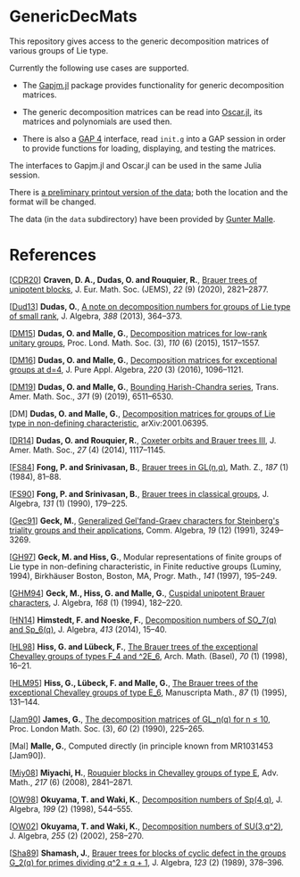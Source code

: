 # GenericDecMats

This repository gives access to the generic decomposition matrices of various groups of Lie type.

Currently the following use cases are supported.

- The [Gapjm.jl](https://github.com/jmichel7/Gapjm.jl) package provides functionality for generic decomposition matrices.

- The generic decomposition matrices can be read into [Oscar.jl](https://github.com/oscar-system/Oscar.jl), its matrices and polynomials are used then.

- There is also a [GAP 4](https://www.gap-system.org/) interface, read `init.g` into a GAP session in order to provide functions for loading, displaying, and testing the matrices.

The interfaces to Gapjm.jl and Oscar.jl can be used in the same Julia session.

There is [a preliminary printout version of the data](https://www.math.rwth-aachen.de/~Thomas.Breuer/GenericDecMats); both the location and the format will be changed.

The data (in the `data` subdirectory) have been provided by [Gunter Malle](https://www.mathematik.uni-kl.de/~malle/de/index.html).


# References

\[[CDR20](http://www.ams.org/mathscinet-getitem?mr=4127942)\] **Craven, D. A., Dudas, O. and Rouquier, R.**, [Brauer trees of unipotent blocks](https://doi.org/10.4171/jems/978), J. Eur. Math. Soc. (JEMS), *22* (9) (2020), 2821–2877.

\[[Dud13](http://www.ams.org/mathscinet-getitem?mr=3061694)\] **Dudas, O.**, [A note on decomposition numbers for groups of Lie type of small rank](https://doi.org/10.1016/j.jalgebra.2013.04.030), J. Algebra, *388* (2013), 364–373.

\[[DM15](http://www.ams.org/mathscinet-getitem?mr=3356813)\] **Dudas, O. and Malle, G.**, [Decomposition matrices for low-rank unitary groups](https://doi.org/10.1112/plms/pdv008), Proc. Lond. Math. Soc. (3), *110* (6) (2015), 1517–1557.

\[[DM16](http://www.ams.org/mathscinet-getitem?mr=3414409)\] **Dudas, O. and Malle, G.**, [Decomposition matrices for exceptional groups at d=4](https://doi.org/10.1016/j.jpaa.2015.08.009), J. Pure Appl. Algebra, *220* (3) (2016), 1096–1121.

\[[DM19](http://www.ams.org/mathscinet-getitem?mr=3937335)\] **Dudas, O. and Malle, G.**, [Bounding Harish-Chandra series](https://doi.org/10.1090/tran/7600), Trans. Amer. Math. Soc., *371* (9) (2019), 6511–6530.

\[DM\] **Dudas, O. and Malle, G.**, [Decomposition matrices for groups of Lie type in non-defining characteristic](https://arxiv.org/abs/2001.06395), arXiv:2001.06395.

\[[DR14](http://www.ams.org/mathscinet-getitem?mr=3230819)\] **Dudas, O. and Rouquier, R.**, [Coxeter orbits and Brauer trees III](https://doi.org/10.1090/S0894-0347-2014-00791-8), J. Amer. Math. Soc., *27* (4) (2014), 1117–1145.

\[[FS84](http://www.ams.org/mathscinet-getitem?mr=753422)\] **Fong, P. and Srinivasan, B.**, [Brauer trees in GL(n,q)](https://doi.org/10.1007/BF01163168), Math. Z., *187* (1) (1984), 81–88.

\[[FS90](http://www.ams.org/mathscinet-getitem?mr=1055005)\] **Fong, P. and Srinivasan, B.**, [Brauer trees in classical groups](https://doi.org/10.1016/0021-8693(90)90172-K), J. Algebra, *131* (1) (1990), 179–225.

\[[Gec91](http://www.ams.org/mathscinet-getitem?mr=1135627)\] **Geck, M.**, [Generalized Gelʹfand-Graev characters for Steinberg's triality groups and their applications](https://doi.org/10.1080/00927879108824318), Comm. Algebra, *19* (12) (1991), 3249–3269.

\[[GH97](http://www.ams.org/mathscinet-getitem?mr=1429874)\] **Geck, M. and Hiss, G.**, Modular representations of finite groups of Lie type in non-defining characteristic, in Finite reductive groups (Luminy, 1994), Birkhäuser Boston, Boston, MA, Progr. Math., *141* (1997), 195–249.

\[[GHM94](http://www.ams.org/mathscinet-getitem?mr=1289097)\] **Geck, M., Hiss, G. and Malle, G.**, [Cuspidal unipotent Brauer characters](https://doi.org/10.1006/jabr.1994.1226), J. Algebra, *168* (1) (1994), 182–220.

\[[HN14](http://www.ams.org/mathscinet-getitem?mr=3216598)\] **Himstedt, F. and Noeske, F.**, [Decomposition numbers of SO_7(q) and Sp_6(q)](https://doi.org/10.1016/j.jalgebra.2014.04.020), J. Algebra, *413* (2014), 15–40.

\[[HL98](http://www.ams.org/mathscinet-getitem?mr=1487449)\] **Hiss, G. and Lübeck, F.**, [The Brauer trees of the exceptional Chevalley groups of types F_4 and ^2E_6](https://doi.org/10.1007/s000130050159), Arch. Math. (Basel), *70* (1) (1998), 16–21.

\[[HLM95](http://www.ams.org/mathscinet-getitem?mr=1329444)\] **Hiss, G., Lübeck, F. and Malle, G.**, [The Brauer trees of the exceptional Chevalley groups of type E_6](https://doi.org/10.1007/BF02570465), Manuscripta Math., *87* (1) (1995), 131–144.

\[[Jam90](http://www.ams.org/mathscinet-getitem?mr=1031453)\] **James, G.**, [The decomposition matrices of GL_n(q) for n ≤ 10](https://doi.org/10.1112/plms/s3-60.2.225), Proc. London Math. Soc. (3), *60* (2) (1990), 225–265.

\[Mal\] **Malle, G.**, Computed directly (in principle known from MR1031453 [Jam90]).

\[[Miy08](http://www.ams.org/mathscinet-getitem?mr=2397469)\] **Miyachi, H.**, [Rouquier blocks in Chevalley groups of type E](https://doi.org/10.1016/j.aim.2007.12.004), Adv. Math., *217* (6) (2008), 2841–2871.

\[[OW98](http://www.ams.org/mathscinet-getitem?mr=1489925)\] **Okuyama, T. and Waki, K.**, [Decomposition numbers of Sp(4,q)](https://doi.org/10.1006/jabr.1997.7189), J. Algebra, *199* (2) (1998), 544–555.

\[[OW02](http://www.ams.org/mathscinet-getitem?mr=1935498)\] **Okuyama, T. and Waki, K.**, [Decomposition numbers of SU(3,q^2)](https://doi.org/10.1016/S0021-8693(02)00160-6), J. Algebra, *255* (2) (2002), 258–270.

\[[Sha89](http://www.ams.org/mathscinet-getitem?mr=1000493)\] **Shamash, J.**, [Brauer trees for blocks of cyclic defect in the groups G_2(q) for primes dividing q^2 ± q + 1](https://doi.org/10.1016/0021-8693(89)90052-5), J. Algebra, *123* (2) (1989), 378–396.
